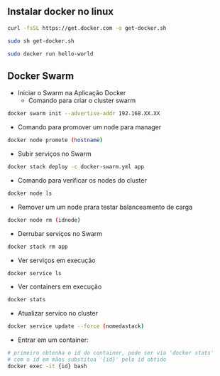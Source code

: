 ## Instalar docker no linux

 ```sh
 curl -fsSL https://get.docker.com -o get-docker.sh
```
 ```sh
 sudo sh get-docker.sh
```
 ```sh
 sudo docker run hello-world
```
## Docker Swarm
- Iniciar o Swarm na Aplicação Docker
  - Comando para criar o cluster swarm
 ```sh
docker swarm init --advertise-addr 192.168.XX.XX
```
  - Comando para promover um node para manager
```sh
docker node promote (hostname)
```
  - Subir serviços no Swarm

```sh
docker stack deploy -c docker-swarm.yml app
```
  - Comando para verificar os nodes do cluster
```sh
docker node ls
```

  - Remover um um node prara testar balanceamento de carga 
```sh
docker node rm (idnode)
```

  - Derrubar serviços no Swarm

```sh
docker stack rm app
```

  - Ver serviços em execução

```sh
docker service ls
```

  - Ver containers em execução

```sh
docker stats
```

- Atualizar servico no cluster
```sh
docker service update --force (nomedastack)
```
 
  - Entrar em um container:
```sh
# primeiro obtenha o id do container, pode ser via 'docker stats'
# com o id em mãos substitua '{id}' pelo id obtido
docker exec -it {id} bash
```


